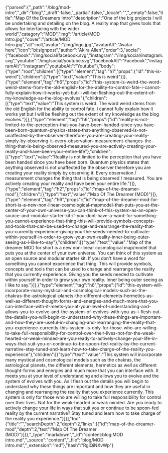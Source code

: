 {"parsed":{"_path":"/blog/mod-intro","_dir":"blog","_draft":false,"_partial":false,"_locale":"","_empty":false,"title":"Map Of the Dreamers Intro","description":"One of the big projects I will be undertaking and detailing on the blog. A reality map that gives tools that allows for interfacing with the wider world","category":"MOD","img":"/article/MOD Intro.jpg","cover":"/article/MOD Intro.jpg","alt":null,"avatar":"/img/logo.jpg","avatarAlt":"Avatar here","icon":"bi:signpost","author":"Akira Allen","order":3,"social":{"facebook":"/img/social/facebook.svg","instagram":"/img/social/instagram.svg","youtube":"/img/social/youtube.svg","facebookAlt":"Facebook","instagramAlt":"Instagram","youtubeAlt":"Youtube"},"body":{"type":"root","children":[{"type":"element","tag":"h1","props":{"id":"this-is-weird"},"children":[{"type":"text","value":"This is weird"}]},{"type":"element","tag":"h6","props":{"id":"this-system-is-weird-the-word-weird-stems-from-the-old-english-for-the-ability-to-control-fate-i-cannot-fully-explain-how-it-works-yet-but-i-will-be-fleshing-out-the-extent-of-my-knowledge-as-the-blog-evolves"},"children":[{"type":"text","value":"This system is weird. The word weird stems from the old English for the ability to control fate. I cannot fully explain how it works yet but I will be fleshing out the extent of my knowledge as the blog evolves."}]},{"type":"element","tag":"h6","props":{"id":"reality-is-not-limited-to-the-perception-that-you-have-been-handed-since-you-have-been-born-quantum-physics-states-that-anything-observed-is-not-unaffected-by-the-observer-therefore-you-are-creating-your-reality-simply-by-observing-it-every-observation-measurement-changes-the-thing-that-is-being-observed-measured-you-are-actively-creating-your-reality-and-have-been-your-entire-life"},"children":[{"type":"text","value":"Reality is not limited to the perception that you have been handed since you have been born. Quantum physics states that anything observed is not unaffected by the observer therefore you are creating your reality simply by observing it. Every observation / measurement changes the thing that is being observed / measured. You are actively creating your reality and have been your entire life."}]},{"type":"element","tag":"h2","props":{"id":"map-of-the-dreamer-mod"},"children":[{"type":"text","value":"Map Of The Dreamer (MOD)"}]},{"type":"element","tag":"h6","props":{"id":"map-of-the-dreamer-mod-for-short-is-a-new-non-linear-cosmological-mapmodel-that-puts-you-at-the-center-of-your-own-universe-you-can-think-of-this-system-as-an-open-source-and-modular-starter-kit-if-you-dont-have-a-word-for-something-you-cannot-experience-that-thing-this-will-provide-symbols-concepts-and-tools-that-can-be-used-to-change-and-rearrange-the-reality-that-you-currently-experience-giving-you-the-seeds-needed-to-cultivate-within-yourself-in-order-to-grow-your-own-reality-inner-being-outer-seeing-as-i-like-to-say"},"children":[{"type":"text","value":"Map of the dreamer MOD for short is a new non-linear cosmological map/model that puts you at the center of your own universe. You can think of this system as an open source and modular starter kit. If you don't have a word for something you cannot experience that thing. This will provide symbols, concepts and tools that can be used to change and rearrange the reality that you currently experience. Giving you the seeds needed to cultivate within yourself in order to grow your own reality. Inner being outer seeing as I like to say."}]},{"type":"element","tag":"h6","props":{"id":"this-system-will-incorporate-many-mystical-and-cosmological-models-such-as-the-chakras-the-astrological-planets-the-different-elements-hermetics-as-well-as-different-thought-forms-and-energies-and-much-more-that-you-can-interface-with-it-meets-you-at-your-level-of-understanding-and-allows-you-to-evolve-and-the-system-of-evolves-with-you-as-i-flesh-out-the-details-you-will-begin-to-understand-why-these-things-are-important-and-how-they-are-useful-in-changing-and-rearranging-the-reality-that-you-experience-currently-this-system-is-only-for-those-who-are-willing-to-take-full-responsibility-for-control-over-their-lives-not-for-the-weak-hearted-or-weak-minded-are-you-ready-to-actively-change-your-life-in-ways-that-suit-you-or-continue-to-be-spoon-fed-reality-by-the-current-narrative-stay-tuned-and-learn-how-to-take-charge-of-the-reality-you-experience"},"children":[{"type":"text","value":"This system will incorporate many mystical and cosmological models such as the chakras, the astrological planets, the different elements, hermetics as well as different thought-forms and energies and much more that you can interface with. It meets you at your level of understanding and allows you to evolve and the system of evolves with you. As I flesh out the details you will begin to understand why these things are important and how they are useful in changing and rearranging the reality that you experience currently. This system is only for those who are willing to take full responsibility for control over their lives. Not for the weak-hearted or weak minded.  Are you ready to actively change your life in ways that suit you or continue to be spoon-fed reality by the current narrative? Stay tuned and learn how to take charge of the reality you experience."}]}],"toc":{"title":"","searchDepth":2,"depth":2,"links":[{"id":"map-of-the-dreamer-mod","depth":2,"text":"Map Of The Dreamer (MOD)"}]}},"_type":"markdown","_id":"content:blog:MOD intro.md","_source":"content","_file":"blog/MOD intro.md","_extension":"md"},"hash":"RgiQiNXvWp"}